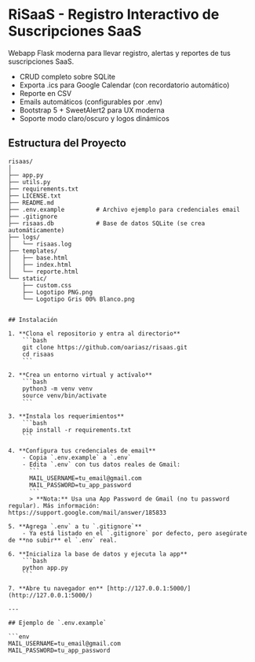 # RiSaaS - Registro Interactivo de Suscripciones SaaS

Webapp Flask moderna para llevar registro, alertas y reportes de tus suscripciones SaaS.

- CRUD completo sobre SQLite
- Exporta .ics para Google Calendar (con recordatorio automático)
- Reporte en CSV
- Emails automáticos (configurables por .env)
- Bootstrap 5 + SweetAlert2 para UX moderna
- Soporte modo claro/oscuro y logos dinámicos

## Estructura del Proyecto

```text
risaas/
│
├── app.py
├── utils.py
├── requirements.txt
├── LICENSE.txt
├── README.md
├── .env.example         # Archivo ejemplo para credenciales email
├── .gitignore
├── risaas.db            # Base de datos SQLite (se crea automáticamente)
├── logs/
│   └── risaas.log
├── templates/
│   ├── base.html
│   ├── index.html
│   └── reporte.html
└── static/
    ├── custom.css
    ├── Logotipo PNG.png
    └── Logotipo Gris 00% Blanco.png


## Instalación

1. **Clona el repositorio y entra al directorio**
    ```bash
    git clone https://github.com/oariasz/risaas.git
    cd risaas
    ```

2. **Crea un entorno virtual y actívalo**
    ```bash
    python3 -m venv venv
    source venv/bin/activate
    ```

3. **Instala los requerimientos**
    ```bash
    pip install -r requirements.txt
    ```

4. **Configura tus credenciales de email**
    - Copia `.env.example` a `.env`
    - Edita `.env` con tus datos reales de Gmail:
      ```
      MAIL_USERNAME=tu_email@gmail.com
      MAIL_PASSWORD=tu_app_password
      ```
      > **Nota:** Usa una App Password de Gmail (no tu password regular). Más información: https://support.google.com/mail/answer/185833

5. **Agrega `.env` a tu `.gitignore`**
    - Ya está listado en el `.gitignore` por defecto, pero asegúrate de **no subir** el `.env` real.

6. **Inicializa la base de datos y ejecuta la app**
    ```bash
    python app.py
    ```

7. **Abre tu navegador en** [http://127.0.0.1:5000/](http://127.0.0.1:5000/)

---

## Ejemplo de `.env.example`

```env
MAIL_USERNAME=tu_email@gmail.com
MAIL_PASSWORD=tu_app_password
